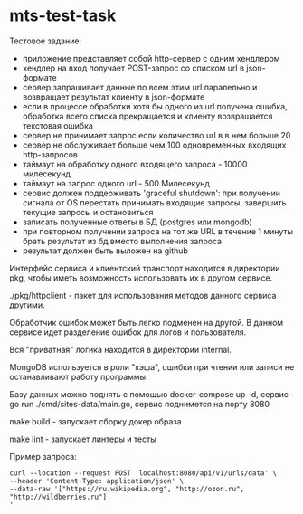 # mts-test-task

Тестовое задание:
- приложение представляет собой http-сервер с одним хендлером
- хендлер на вход получает POST-запрос со списком url в json-формате
- сервер запрашивает данные по всем этим url паралельно и возвращает результат клиенту в json-формате
- если в процессе обработки хотя бы одного из url получена ошибка, обработка всего списка прекращается и клиенту возвращается текстовая ошибка
- сервер не принимает запрос если количество url в в нем больше 20
- сервер не обслуживает больше чем 100 одновременных входящих http-запросов
- таймаут на обработку одного входящего запроса - 10000 милесекунд
- таймаут на запрос одного url - 500 Милесекунд
- сервис должен поддерживать 'graceful shutdown': при получении сигнала от OS перестать принимать входящие запросы, завершить текущие запросы и остановиться
- записать полученные ответы в БД (postgres или mongodb)
- при повторном получении запроса на тот же URL в течение 1 минуты брать результат из бд вместо выполнения запроса
- результат должен быть выложен на github


Интерфейс сервиса и клиентский транспорт находится в директории pkg, чтобы иметь возможность использовать их в другом сервисе.

./pkg/httpclient - пакет для использования методов данного сервиса другими.

Обработчик ошибок может быть легко подменен на другой. В данном сервисе идет разделение ошибок для логов и пользователя.

Вся "приватная" логика находится в директории internal.

MongoDB используется в роли "кэша", ошибки при чтении или записи не останавливают работу программы.

Базу данных можно поднять с помощью docker-compose up -d, сервис - go run ./cmd/sites-data/main.go, сервис поднимется на порту 8080

make build - запускает сборку докер образа

make lint - запускает линтеры и тесты

Пример запроса:

```bigquery
curl --location --request POST 'localhost:8080/api/v1/urls/data' \
--header 'Content-Type: application/json' \
--data-raw '["https://ru.wikipedia.org", "http://ozon.ru", "http://wildberries.ru"]
'
```


